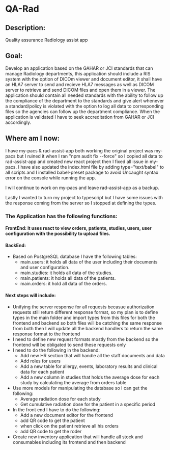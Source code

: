 # QA-Rad

## Description:

Quality assurance Radiology assist app

## Goal:

Develop an application based on the GAHAR or JCI standards that can manage Radiology departments, this application should include a RIS system with the option of DICOm viewer and document editor, it shall have an HLA7 server to send and recieve HLA7 messages as well as DICOM server to retrieve and send DICOM files and open them in a viewer.
The application should contain all needed standards with the ability to follow up the compliance of the department to the standards and give alert whenever a standard/policy is violated with the option to log all data to corresponding files so the agencies can follow up the department compliance.
When the application is validated I have to seek accreditation from GAHAR or JCI accordingly.

## Where am I now:

I have my-pacs & rad-assist-app both working the original project was my-pacs but I ruined it when I ran "npm audit fix --force" so I copied all data to rad-assist-app and created new react project then I fixed all issue in my-pacs.
I have also updated the index.html file by adding type="text/babel" to all scripts and I installed babel-preset package to avoid Uncaught syntax error on the console while running the app.

I will continue to work on my-pacs and leave rad-assist-app as a backup.

Lastly I wanted to turn my project to typescript but I have some issues with the response coming from the server so I stopped at defining the types.

### The Application has the following functions:

#### FrontEnd: it uses react to view orders, patients, studies, users, user configuration with the possibility to upload files.

#### BackEnd:

- Based on PostgreSQL database I have the following tables:
  - main.users: it holds all data of the user including their documents and user configuration.
  - main.studies: it holds all data of the studies.
  - main.patients: it holds all data of the patients.
  - main.orders: it hold all data of the orders.

#### Next steps will include:

- Unifying the server response for all requests becasue authorization requests still return different response format, so my plan is to define types in the main folder and import types from this files for both the frontend and backend so both files will be catching the same response from both then I will update all the backend handlers to return the same response format to the frontend
- I need to define new request formats mostly from the backend so the frontend will be obligated to send these requests only
- I need to do the following in the backend:
  - Add new HR section that will handle all the staff documents and data
  - Add roles for users
  - Add a new table for allergy, events, laboratory results and clinical data for each patient
  - Add a new column in studies that holds the average dose for each study by calculating the average from orders table
- Use more models for manipulating the database so I can get the following:
  - Average radiation dose for each study
  - Get cumulative radiation dose for the patient in a specific period
- In the front end I have to do the following:
  - Add a new document editor for the frontend
  - add QR code to get the patient
  - when click on the patient retrieve all his orders
  - add QR code to get the roder
- Create new inventory application that will handle all stock and consumables including its frontend and then backend
